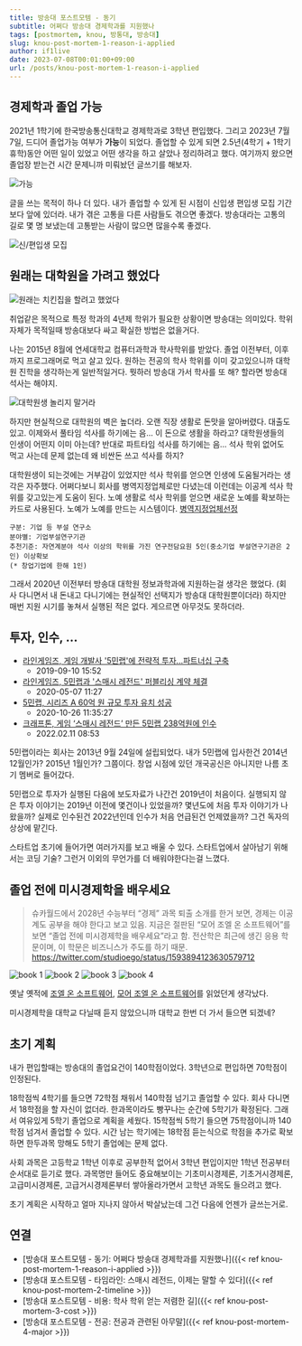 ```yaml
---
title: 방송대 포스트모템 - 동기
subtitle: 어쩌다 방송대 경제학과를 지원했나
tags: [postmortem, knou, 방통대, 방송대]
slug: knou-post-mortem-1-reason-i-applied
author: if1live
date: 2023-07-08T00:01:00+09:00
url: /posts/knou-post-mortem-1-reason-i-applied
---
```


## 경제학과 졸업 가능

2021년 1학기에 한국방송통신대학교 경제학과로 3학년 편입했다.
그리고 2023년 7월 7일, 드디어 졸업가능 여부가 **가능**이 되었다.
졸업할 수 있게 되면 2.5년(4학기 + 1학기 휴학)동안 어떤 일이 있었고 어떤 생각을 하고 살았나 정리하려고 했다.
여기까지 왔으면 졸업장 받는건 시간 문제니까 미뤄놨던 글쓰기를 해보자.

![가능](graduation.png)

글을 쓰는 목적이 하나 더 있다.
내가 졸업할 수 있게 된 시점이 신입생 편입생 모집 기간보다 앞에 있더라.
내가 겪은 고통을 다른 사람들도 겪으면 좋겠다.
방송대라는 고통의 길로 몇 명 보냈는데 고통받는 사람이 많으면 많을수록 좋겠다.

![신/편입생 모집](temp_1688692476711100.png)

## 원래는 대학원을 가려고 했었다

![원래는 치킨집을 할려고 했었다](chicken.webp)

취업같은 목적으로 특정 학과의 4년제 학위가 필요한 상황이면 방송대는 의미있다.
학위 자체가 목적일때 방송대보다 싸고 확실한 방법은 없을거다.

나는 2015년 8월에 연세대학교 컴퓨터과학과 학사학위를 받았다.
졸업 이전부터, 이후까지 프로그래머로 먹고 살고 있다.
원하는 전공의 학사 학위를 이미 갖고있으니까 대학원 진학을 생각하는게 일반적일거다.
뭣하러 방송대 가서 학사를 또 해? 할라면 방송대 석사는 해야지.

![대학원생 놀리지 말거라](90753a9c06b0ee3abc4e6e752bf0d19a_1547425547_12.jpg)

하지만 현실적으로 대학원의 벽은 높더라. 오랜 직장 생활로 돈맛을 알아버렸다. 대출도 있고.
이제와서 풀타임 석사를 하기에는 음... 이 돈으로 생활을 하라고? 대학원생들의 인생이 어떤지 이미 아는데?
반대로 파트타임 석사를 하기에는 음... 석사 학위 없어도 먹고 사는데 문제 없는데 왜 비싼돈 쓰고 석사를 하지?

대학원생이 되는것에는 거부감이 있었지만 석사 학위를 얻으면 인생에 도움될거라는 생각은 자주했다.
어쩌다보니 회사를 병역지정업체로만 다녔는데 이런데는 이공계 석사 학위를 갖고있는게 도움이 된다.
노예 생활로 석사 학위를 얻으면 새로운 노예를 확보하는 카드로 사용된다. 노예가 노예를 만드는 시스템이다.
[병역지정업체선정](https://www.mma.go.kr/contents.do?mc=mma0000761)

```
구분: 기업 등 부설 연구소
분야별: 기업부설연구기관
추천기준: 자연계분야 석사 이상의 학위를 가진 연구전담요원 5인(중소기업 부설연구기관은 2인) 이상확보
(* 창업기업에 한해 1인)
```

그래서 2020년 이전부터 방송대 대학원 정보과학과에 지원하는걸 생각은 했었다.
(회사 다니면서 내 돈내고 다니기에는 현실적인 선택지가 방송대 대학원뿐이더라)
하지만 매번 지원 시기를 놓쳐서 실행된 적은 없다. 게으르면 아무것도 못하더라.

## 투자, 인수, ...

* [라인게임즈, 게임 개발사 '5민랩'에 전략적 투자…파트너십 구축](https://www.etnews.com/20190910000254)
    * 2019-09-10 15:52
* [라인게임즈, 5민랩과 '스매시 레전드' 퍼블리싱 계약 체결](https://www.etnews.com/20200507000143)
    * 2020-05-07 11:27
* [5민랩, 시리즈 A 60억 원 규모 투자 유치 성공](https://www.thisisgame.com/webzine/news/nboard/4/?page=119&n=112614)
    * 2020-10-26 11:35:27
* [크래프톤, 게임 ‘스매시 레전드’ 만든 5민랩 238억원에 인수](https://biz.chosun.com/it-science/ict/2022/02/11/TJGYRITGARELLFTOS5BCFFQKI4/)
    * 2022.02.11 08:53

5민랩이라는 회사는 2013년 9월 24일에 설립되었다.
내가 5민랩에 입사한건 2014년 12월인가? 2015년 1월인가? 그쯤이다.
창업 시점에 있던 개국공신은 아니지만 나름 초기 멤버로 들어갔다.

5민랩으로 투자가 실행된 다음에 보도자료가 나간건 2019년이 처음이다.
실행되지 않은 투자 이야기는 2019년 이전에 몇건이나 있었을까? 몇년도에 처음 투자 이야기가 나왔을까?
실제로 인수된건 2022년인데 인수가 처음 언급된건 언제였을까?
그건 독자의 상상에 맡긴다.

스타트업 초기에 들어가면 여러가지를 보고 배울 수 있다.
스타트업에서 살아남기 위해서는 코딩 기술? 그런거 이외의 무언가를 더 배워야한다는걸 느꼈다.

## 졸업 전에 미시경제학을 배우세요

> 슈카월드에서 2028년 수능부터 “경제” 과목 퇴출 소개를 한거 보면,
> 경제는 이공계도 공부을 해야 한다고 보고 있음.
> 지금은 절판된 “모어 조엘 온 소프트웨어”를 보면 “졸업 전에 미시경제학을 배우세요”라고 함.
> 전산학은 최근에 생긴 응용 학문이며, 이 학문은 비즈니스가 주도를 하기 때문.
> https://twitter.com/studioego/status/1593894123630579712

![book 1](book-1-resize.jpg)
![book 2](book-2-resize.jpg)
![book 3](book-3-resize.jpg)
![book 4](book-4-resize.jpg)

옛날 옛적에 [조엘 온 소프트웨어](https://www.yes24.com/Product/Goods/1469763), [모어 조엘 온 소프트웨어](https://www.yes24.com/Product/Goods/3563799)를 읽었던게 생각났다.

미시경제학을 대학교 다닐때 듣지 않았으니까 대학교 한번 더 가서 들으면 되겠네?

## 초기 계획

내가 편입할때는 방송대의 졸업요건이 140학점이었다. 3학년으로 편입하면 70학점이 인정된다.

18학점씩 4학기를 들으면 72학점 채워서 140학점 넘기고 졸업할 수 있다.
회사 다니면서 18학점을 할 자신이 없더라. 한과목이라도 빵꾸나는 순간에 5학기가 확정된다.
그래서 여유있게 5학기 졸업으로 계획을 세웠다. 15학점씩 5학기 들으면 75학점이니까 140학점 넘겨서 졸업할 수 있다.
시간 남는 학기에는 18학점 듣는식으로 학점을 추가로 확보하면 한두과목 망해도 5학기 졸업에는 문제 없다.

사회 과목은 고등학교 1학년 이후로 공부한적 없어서 3학년 편입이지만 1학년 전공부터 순서대로 듣기로 했다.
과목명만 들어도 중요해보이는 기초미시경제론, 기초거시경제론, 고급미시경제론, 고급거시경제론부터 쌓아올라가면서 고학년 과목도 들으려고 했다.

초기 계획은 시작하고 얼마 지나지 않아서 박살났는데 그건 다음에 언젠가 글쓰는거로.

## 연결
* [방송대 포스트모템 - 동기: 어쩌다 방송대 경제학과를 지원했나]({{< ref knou-post-mortem-1-reason-i-applied >}})
* [방송대 포스트모템 - 타임라인: 스매시 레전드, 이제는 말할 수 있다]({{< ref knou-post-mortem-2-timeline >}})
* [방송대 포스트모템 - 비용: 학사 학위 얻는 저렴한 길]({{< ref knou-post-mortem-3-cost >}})
* [방송대 포스트모템 - 전공: 전공과 관련된 아무말]({{< ref knou-post-mortem-4-major >}})
